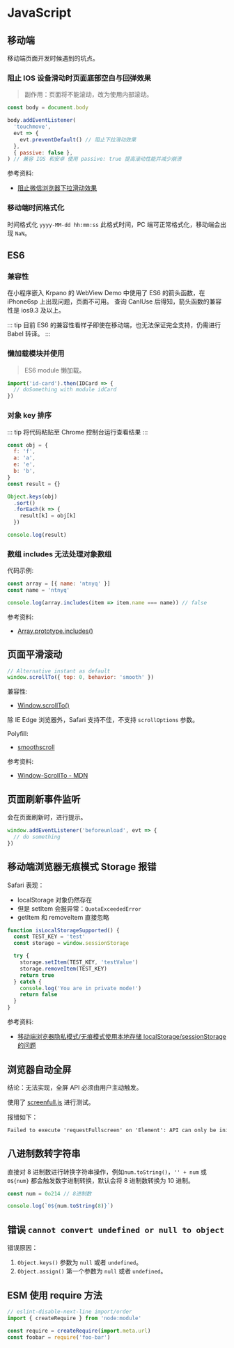 # JavaScript

## 移动端

移动端页面开发时候遇到的坑点。

### 阻止 IOS 设备滑动时页面底部空白与回弹效果

> 副作用：页面将不能滚动，改为使用内部滚动。

```js
const body = document.body

body.addEventListener(
  'touchmove',
  evt => {
    evt.preventDefault() // 阻止下拉滑动效果
  },
  { passive: false },
) // 兼容 IOS 和安卓 使用 passive: true 提高滚动性能并减少崩溃
```

参考资料:

- [阻止微信浏览器下拉滑动效果](https://segmentfault.com/a/1190000014134234)

### 移动端时间格式化

时间格式化 `yyyy-MM-dd hh:mm:ss` 此格式时间，PC 端可正常格式化，移动端会出现 `NaN`。

## ES6

### 兼容性

在小程序嵌入 Krpano 的 WebView Demo 中使用了 ES6 的箭头函数，在 iPhone6sp 上出现问题，页面不可用。
查询 CanIUse 后得知，箭头函数的兼容性是 ios9.3 及以上。

::: tip
目前 ES6 的兼容性看样子即使在移动端，也无法保证完全支持，仍需进行 Babel 转译。
:::

### 懒加载模块并使用

> ES6 module 懒加载。

```js
import('id-card').then(IDCard => {
  // doSomething with module idCard
})
```

### 对象 key 排序

::: tip
将代码粘贴至 Chrome 控制台运行查看结果
:::

```js
const obj = {
  f: 'f',
  a: 'a',
  e: 'e',
  b: 'b',
}
const result = {}

Object.keys(obj)
  .sort()
  .forEach(k => {
    result[k] = obj[k]
  })

console.log(result)
```

### 数组 includes 无法处理对象数组

代码示例:

```js
const array = [{ name: 'ntnyq' }]
const name = 'ntnyq'

console.log(array.includes(item => item.name === name)) // false
```

参考资料:

- [Array.prototype.includes()](https://developer.mozilla.org/zh-CN/docs/Web/JavaScript/Reference/Global_Objects/Array/includes)

## 页面平滑滚动

```js
// Alternative instant as default
window.scrollTo({ top: 0, behavior: 'smooth' })
```

兼容性:

- [Window.scrollTo()](https://developer.mozilla.org/en-US/docs/Web/API/Window/scrollTo#Browser_Compatibility)

除 IE Edge 浏览器外，Safari 支持不佳，不支持 `scrollOptions` 参数。

Polyfill:

- [smoothscroll](https://github.com/iamdustan/smoothscroll)

参考资料:

- [Window-ScrollTo - MDN](https://developer.mozilla.org/zh-CN/docs/Web/API/Window/scrollTo)

## 页面刷新事件监听

会在页面刷新时，进行提示。

```js
window.addEventListener('beforeunload', evt => {
  // do something
})
```

## 移动端浏览器无痕模式 Storage 报错

Safari 表现：

- localStorage 对象仍然存在
- 但是 setItem 会报异常：`QuotaExceededError`
- getItem 和 removeItem 直接忽略

```js
function isLocalStorageSupported() {
  const TEST_KEY = 'test'
  const storage = window.sessionStorage

  try {
    storage.setItem(TEST_KEY, 'testValue')
    storage.removeItem(TEST_KEY)
    return true
  } catch {
    console.log('You are in private mode!')
    return false
  }
}
```

参考资料:

- [移动端浏览器隐私模式/无痕模式使用本地存储 localStorage/sessionStorage 的问题](https://my.oschina.net/jamesview/blog/2252926)

## 浏览器自动全屏

结论：无法实现，全屏 API 必须由用户主动触发。

使用了 [screenfull.js](https://github.com/sindresorhus/screenfull.js) 进行测试。

报错如下：

```txt
Failed to execute 'requestFullscreen' on 'Element': API can only be initiated by a user gesture.
```

## 八进制数转字符串

直接对 8 进制数进行转换字符串操作，例如`num.toString()`，`'' + num` 或 `0${num}` 都会触发数字进制转换，默认会将 8 进制数转换为 10 进制。

```js
const num = 0o214 // 8进制数

console.log(`0${num.toString(8)}`)
```

## 错误 `cannot convert undefined or null to object`

错误原因：

1. `Object.keys()` 参数为 `null` 或者 `undefined`。
2. `Object.assign()` 第一个参数为 `null` 或者 `undefined`。

## ESM 使用 require 方法

```js
// eslint-disable-next-line import/order
import { createRequire } from 'node:module'

const require = createRequire(import.meta.url)
const foobar = require('foo-bar')
```
